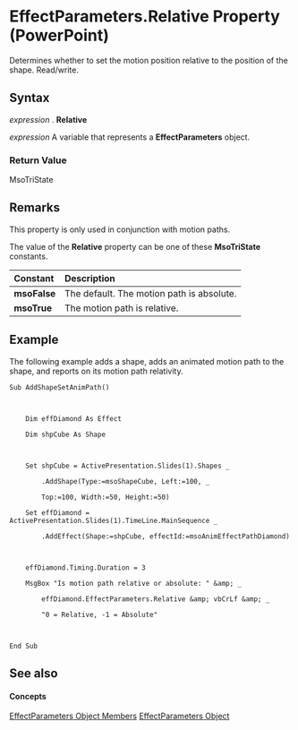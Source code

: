 
# EffectParameters.Relative Property (PowerPoint)

Determines whether to set the motion position relative to the position of the shape. Read/write.


## Syntax

 _expression_ . **Relative**

 _expression_ A variable that represents a **EffectParameters** object.


### Return Value

MsoTriState


## Remarks

This property is only used in conjunction with motion paths.

The value of the  **Relative** property can be one of these **MsoTriState** constants.



|**Constant**|**Description**|
|:-----|:-----|
| **msoFalse**|The default. The motion path is absolute.|
| **msoTrue**| The motion path is relative.|

## Example

The following example adds a shape, adds an animated motion path to the shape, and reports on its motion path relativity.


```
Sub AddShapeSetAnimPath()



    Dim effDiamond As Effect

    Dim shpCube As Shape



    Set shpCube = ActivePresentation.Slides(1).Shapes _

        .AddShape(Type:=msoShapeCube, Left:=100, _

        Top:=100, Width:=50, Height:=50)

    Set effDiamond = ActivePresentation.Slides(1).TimeLine.MainSequence _

        .AddEffect(Shape:=shpCube, effectId:=msoAnimEffectPathDiamond)



    effDiamond.Timing.Duration = 3

    MsgBox "Is motion path relative or absolute: " &amp; _

        effDiamond.EffectParameters.Relative &amp; vbCrLf &amp; _

        "0 = Relative, -1 = Absolute"



End Sub
```


## See also


#### Concepts


[EffectParameters Object Members](74637cce-67f3-2e8d-cb12-121e0f1ef892.md)
[EffectParameters Object](78145783-800b-433b-25c2-54dd65f59556.md)
